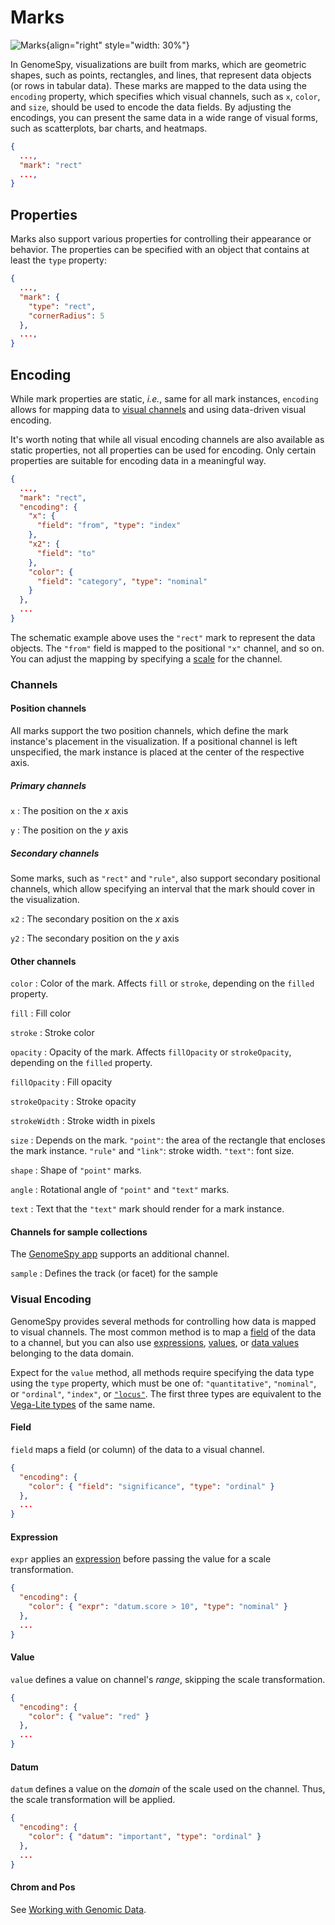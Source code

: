 # Marks

![Marks](../../img/block-mark.svg){align="right" style="width: 30%"}

In GenomeSpy, visualizations are built from marks, which are geometric shapes,
such as points, rectangles, and lines, that represent data objects (or rows in
tabular data). These marks are mapped to the data using the `encoding` property,
which specifies which visual channels, such as `x`, `color`, and `size`, should
be used to encode the data fields. By adjusting the encodings, you can present
the same data in a wide range of visual forms, such as scatterplots, bar charts,
and heatmaps.

```json title="Example: Specifying the mark type"
{
  ...,
  "mark": "rect"
  ...,
}
```

## Properties

Marks also support various properties for controlling their appearance or
behavior. The properties can be specified with an object that contains at least
the `type` property:

```json title="Example: Specifying the mark type and additional properties"
{
  ...,
  "mark": {
    "type": "rect",
    "cornerRadius": 5
  },
  ...,
}
```

## Encoding

While mark properties are static, _i.e._, same for all mark instances,
`encoding` allows for mapping data to [visual channels](#channels) and using
data-driven visual encoding.

It's worth noting that while all visual encoding channels are also available as
static properties, not all properties can be used for encoding. Only certain
properties are suitable for encoding data in a meaningful way.

```json title="Example: Specifying visual channels with the encoding property"
{
  ...,
  "mark": "rect",
  "encoding": {
    "x": {
      "field": "from", "type": "index"
    },
    "x2": {
      "field": "to"
    },
    "color": {
      "field": "category", "type": "nominal"
    }
  },
  ...
}
```

The schematic example above uses the `"rect"` mark to represent the data objects.
The `"from"` field is mapped to the positional `"x"` channel, and so on. You can adjust
the mapping by specifying a [scale](../scale.md) for the channel.

### Channels

#### Position channels

All marks support the two position channels, which define the mark instance's
placement in the visualization. If a positional channel is left unspecified, the
mark instance is placed at the center of the respective axis.

##### Primary channels

`x`
: The position on the _x_ axis

`y`
: The position on the _y_ axis

##### Secondary channels

Some marks, such as `"rect"` and `"rule"`, also support secondary positional channels,
which allow specifying an interval that the mark should cover in the visualization.

`x2`
: The secondary position on the _x_ axis

`y2`
: The secondary position on the _y_ axis

#### Other channels

`color`
: Color of the mark. Affects `fill` or `stroke`, depending on the `filled` property.

`fill`
: Fill color

`stroke`
: Stroke color

`opacity`
: Opacity of the mark. Affects `fillOpacity` or `strokeOpacity`, depending on the `filled` property.

`fillOpacity`
: Fill opacity

`strokeOpacity`
: Stroke opacity

`strokeWidth`
: Stroke width in pixels

`size`
: Depends on the mark. `"point"`: the area of the rectangle that encloses the mark instance. `"rule"` and `"link"`: stroke width. `"text"`: font size.

`shape`
: Shape of `"point"` marks.

`angle`
: Rotational angle of `"point"` and `"text"` marks.

`text`
: Text that the `"text"` mark should render for a mark instance.

#### Channels for sample collections

The [GenomeSpy app](../../sample-collections/visualizing.md#specifying-a-sample-view) supports an additional channel.

`sample`
: Defines the track (or facet) for the sample

### Visual Encoding

GenomeSpy provides several methods for controlling how data is mapped to visual
channels. The most common method is to map a [field](#field) of the data to a
channel, but you can also use [expressions](#expression), [values](#value), or
[data values](#datum) belonging to the data domain.

Expect for the `value` method, all methods require specifying the data type
using the `type` property, which must be one of: `"quantitative"`, `"nominal"`,
or `"ordinal"`, `"index"`, or
[`"locus"`](../../genomic-data/genomic-coordinates.md#encoding-genomic-coordinates).
The first three types are equivalent to the [Vega-Lite
types](https://vega.github.io/vega-lite/docs/type.html) of the same name.

#### Field

`field` maps a field (or column) of the data to a visual channel.

```json
{
  "encoding": {
    "color": { "field": "significance", "type": "ordinal" }
  },
  ...
}
```

#### Expression

`expr` applies an [expression](../expressions.md) before passing the value for
a scale transformation.

```json
{
  "encoding": {
    "color": { "expr": "datum.score > 10", "type": "nominal" }
  },
  ...
}
```

#### Value

`value` defines a value on channel's _range_, skipping the scale transformation.

```json
{
  "encoding": {
    "color": { "value": "red" }
  },
  ...
}
```

#### Datum

`datum` defines a value on the _domain_ of the scale used on the channel. Thus,
the scale transformation will be applied.

```json
{
  "encoding": {
    "color": { "datum": "important", "type": "ordinal" }
  },
  ...
}
```

#### Chrom and Pos

See [Working with Genomic Data](../../genomic-data/genomic-coordinates.md).
